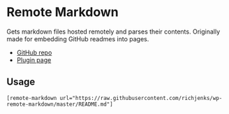# Remote Markdown

Gets markdown files hosted remotely and parses their contents. Originally made for embedding GitHub readmes into pages.

- [GitHub repo](https://github.com/richjenks/wp-remote-markdown)
- [Plugin page](https://richjenks.com/dev/wp/remote-markdown/)

## Usage

```
[remote-markdown url="https://raw.githubusercontent.com/richjenks/wp-remote-markdown/master/README.md"]
```